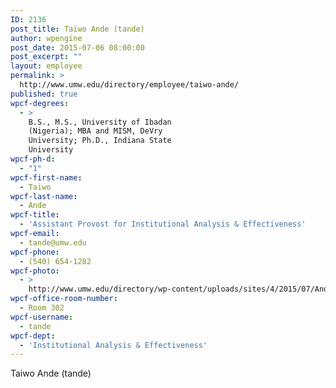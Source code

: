 ```yaml
---
ID: 2136
post_title: Taiwo Ande (tande)
author: wpengine
post_date: 2015-07-06 08:00:00
post_excerpt: ""
layout: employee
permalink: >
  http://www.umw.edu/directory/employee/taiwo-ande/
published: true
wpcf-degrees:
  - >
    B.S., M.S., University of Ibadan
    (Nigeria); MBA and MISM, DeVry
    University; Ph.D., Indiana State
    University
wpcf-ph-d:
  - "1"
wpcf-first-name:
  - Taiwo
wpcf-last-name:
  - Ande
wpcf-title:
  - 'Assistant Provost for Institutional Analysis & Effectiveness'
wpcf-email:
  - tande@umw.edu
wpcf-phone:
  - (540) 654-1282
wpcf-photo:
  - >
    http://www.umw.edu/directory/wp-content/uploads/sites/4/2015/07/Ande-Taiwo12.jpg
wpcf-office-room-number:
  - Room 302
wpcf-username:
  - tande
wpcf-dept:
  - 'Institutional Analysis & Effectiveness'
---
```

Taiwo Ande (tande)
